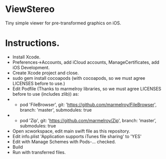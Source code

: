 # ViewStereo
Tiny simple viewer for pre-transformed graphics on iOS.

# Instructions.
* Install Xcode.
* Preferences->Accounts, add iCloud accounts, ManageCertificates, add iOS Development.
* Create Xcode project and close.
* sudo gem install cocoapods (with cocoapods, so we must agree LICENSES before to use.)
* Edit Podfile (Thanks to marmelroy libraries, so we must agree LICENSES before to use (includes zlib)) as:
* * pod 'FileBrowser', git: 'https://github.com/marmelroy/FileBrowser', branch: 'master', submodules: true
* * pod 'Zip', git: 'https://github.com/marmelroy/Zip', branch: ‘master’, submodules: true
* Open xcworkspace, edit main swift file as this repository.
* Edit info.plist 'Application supports iTunes file sharing' to 'YES'
* Edit with Manage Schemes with Pods-... checked.
* Build
* Run with transferred files.

